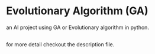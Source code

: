 # Evolutionary Algorithm (GA)

an AI project using GA or Evolutionary algorithm in python.
## 
for more detail checkout the description file.
